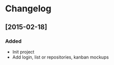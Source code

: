 # Changelog

## [2015-02-18]

### Added

- Init project
- Add login, list or repositories, kanban mockups